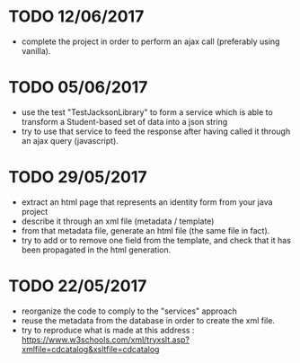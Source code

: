 # TODO 12/06/2017
- complete the project in order to perform an ajax call (preferably using vanilla).


# TODO 05/06/2017
- use the test "TestJacksonLibrary" to form a service which is able to transform a Student-based set of data into a json string
- try to use that service to feed the response after having called it through an ajax query (javascript).


# TODO 29/05/2017
- extract an html page that represents an identity form from your java project
- describe it through an xml file (metadata / template)
- from that metadata file, generate an html file (the same file in fact).
- try to add or to remove one field from the template, and check that it has been propagated in the html generation.

# TODO 22/05/2017
- reorganize the code to comply to the "services" approach
- reuse the metadata from the database in order to create the xml file.
- try to reproduce what is made at this address : https://www.w3schools.com/xml/tryxslt.asp?xmlfile=cdcatalog&xsltfile=cdcatalog

